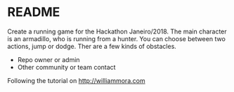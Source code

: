 # README #

Create a running game for the Hackathon Janeiro/2018.
The main character is an armadillo, who is running from a hunter.
You can choose between two actions, jump or dodge.
Ther are a few kinds of obstacles.

* Repo owner or admin
* Other community or team contact

Following the tutorial on http://williammora.com